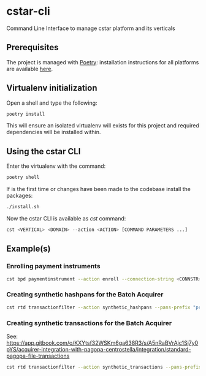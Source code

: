 # cstar-cli

Command Line Interface to manage cstar platform and its verticals

## Prerequisites

The project is managed with [Poetry](https://python-poetry.org/): installation instructions for all platforms are available [here](https://python-poetry.org/docs/#osx--linux--bashonwindows-install-instructions).

## Virtualenv initialization

Open a shell and type the following:

```bash
poetry install
```

This will ensure an isolated virtualenv will exists for this project and required dependencies will be installed within.

## Using the cstar CLI

Enter the virtualenv with the command:

```bash
poetry shell
```

If is the first time or changes have been made to the codebase install the packages:

```bash
./install.sh
```

Now the cstar CLI is available as _cst_ command:

```bash
cst <VERTICAL> <DOMAIN> --action <ACTION> [COMMAND PARAMETERS ...]
```

## Example(s)

### Enrolling payment instruments

```bash
cst bpd paymentinstrument --action enroll --connection-string <CONNSTR> --file <INPUT_FILE>
```

### Creating synthetic hashpans for the Batch Acquirer

```bash
cst rtd transactionfilter --action synthetic_hashpans --pans-prefix "prefix_" --hashpans-qty 20000
```

### Creating synthetic transactions for the Batch Acquirer

See: https://app.gitbook.com/o/KXYtsf32WSKm6ga638R3/s/A5nRaBVrAjc1Sj7y0pYS/acquirer-integration-with-pagopa-centrostella/integration/standard-pagopa-file-transactions

```bash
cst rtd transactionfilter --action synthetic_transactions --pans-prefix "prefix_" --pans-qty 20000 --trx-qty 100 --ratio 5
```